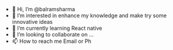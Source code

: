 - 👋 Hi, I’m @balramsharma
- 👀 I’m interested in enhance my knowledge and make try some innovative ideas
- 🌱 I’m currently learning React native
- 💞️ I’m looking to collaborate on ...
- 📫 How to reach me Email or Ph

<!---
balramsharma/balramsharma is a ✨ special ✨ repository because its `README.md` (this file) appears on your GitHub profile.
You can click the Preview link to take a look at your changes.
--->
